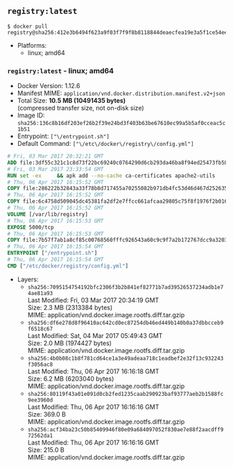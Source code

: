 ## `registry:latest`

```console
$ docker pull registry@sha256:412e3b6494f623a9f03f7f9f8b8118844deaecfea19e3a5f1ce54eed4f400296
```

-	Platforms:
	-	linux; amd64

### `registry:latest` - linux; amd64

-	Docker Version: 1.12.6
-	Manifest MIME: `application/vnd.docker.distribution.manifest.v2+json`
-	Total Size: **10.5 MB (10491435 bytes)**  
	(compressed transfer size, not on-disk size)
-	Image ID: `sha256:136c8b16df203ef26b2f39e24bd3f403b63be67610ec99a5b5af0cceac5c1b51`
-	Entrypoint: `["\/entrypoint.sh"]`
-	Default Command: `["\/etc\/docker\/registry\/config.yml"]`

```dockerfile
# Fri, 03 Mar 2017 20:32:21 GMT
ADD file:3df55c321c1c8d73f22bc69240c0764290d6cb293da46ba8f94ed25473fb5853 in / 
# Fri, 03 Mar 2017 23:33:54 GMT
RUN set -ex     && apk add --no-cache ca-certificates apache2-utils
# Thu, 06 Apr 2017 16:15:52 GMT
COPY file:286222b32843a33f78b8d717455a70255082b971db4fc53d46d467d2526359ab in /bin/registry 
# Thu, 06 Apr 2017 16:15:52 GMT
COPY file:6c4758d509045dc45381fa2df2e7ffcc661afcaa29805c75f8f1976f2b016db8 in /etc/docker/registry/config.yml 
# Thu, 06 Apr 2017 16:15:52 GMT
VOLUME [/var/lib/registry]
# Thu, 06 Apr 2017 16:15:53 GMT
EXPOSE 5000/tcp
# Thu, 06 Apr 2017 16:15:53 GMT
COPY file:7b57f7ab1a8cf85c00768560fffc926543a60c9c9f7a2b172767dcc9a3203394 in /entrypoint.sh 
# Thu, 06 Apr 2017 16:15:54 GMT
ENTRYPOINT ["/entrypoint.sh"]
# Thu, 06 Apr 2017 16:15:54 GMT
CMD ["/etc/docker/registry/config.yml"]
```

-	Layers:
	-	`sha256:7095154754192bfc2306f3b2b841ef82771b7ad39526537234adb1e74ae81a93`  
		Last Modified: Fri, 03 Mar 2017 20:34:19 GMT  
		Size: 2.3 MB (2313384 bytes)  
		MIME: application/vnd.docker.image.rootfs.diff.tar.gzip
	-	`sha256:df6e278d8f96410ac642cd0ec87254db46ed449b140b0a37dbbcceb9f6518c67`  
		Last Modified: Sat, 04 Mar 2017 05:49:43 GMT  
		Size: 2.0 MB (1974427 bytes)  
		MIME: application/vnd.docker.image.rootfs.diff.tar.gzip
	-	`sha256:4b0b08c1b8f781cd64ce1a3e49adeaa718c1eadbef2e32f13c932243f3056ac8`  
		Last Modified: Thu, 06 Apr 2017 16:16:18 GMT  
		Size: 6.2 MB (6203040 bytes)  
		MIME: application/vnd.docker.image.rootfs.diff.tar.gzip
	-	`sha256:80119f43a01e091d0cb2fed1235caab290923baf93777aeb2b1588fc9ee3960d`  
		Last Modified: Thu, 06 Apr 2017 16:16:16 GMT  
		Size: 369.0 B  
		MIME: application/vnd.docker.image.rootfs.diff.tar.gzip
	-	`sha256:acf34ba23c50b85409946f80e09a684097052f830ae7e88f2aacdff972562da1`  
		Last Modified: Thu, 06 Apr 2017 16:16:16 GMT  
		Size: 215.0 B  
		MIME: application/vnd.docker.image.rootfs.diff.tar.gzip
